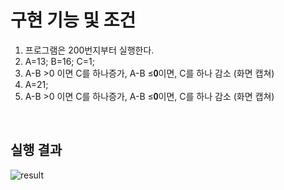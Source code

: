 # 구현 기능 및 조건

1. 프로그램은 200번지부터 실행한다.
2. A=13; B=16; C=1;
3. A-B >0 이면 C를 하나증가, A-B ≤𝟎이면, C를 하나 감소 (화면 캡쳐)
4. A=21;
5. A-B >0 이면 C를 하나증가, A-B ≤𝟎이면, C를 하나 감소 (화면 캡쳐)

<br>

## 실행 결과

![result](https://user-images.githubusercontent.com/52629158/102723349-86044600-434a-11eb-97b4-459ce7a52ac4.png)

